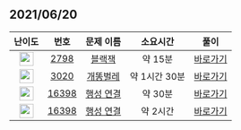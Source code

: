 ## 2021/06/20
| 난이도 | 번호 | 문제 이름 | 소요시간 | 풀이 
|:------:|:----:|:---------:|:------:|:------:|
| <img height="25px" width="25px" src="https://static.solved.ac/tier_small/4.svg"/> | [2798](https://www.acmicpc.net/problem/2798) | [블랙잭](https://www.acmicpc.net/problem/2798) | 약 15분 | [바로가기](https://github.com/MinsangKong/DailyProblem/blob/main/06-20/1-1.py)| 
| <img height="25px" width="25px" src="https://static.solved.ac/tier_small/11.svg"/> | [3020](https://www.acmicpc.net/problem/3020) | [개똥벌레](https://www.acmicpc.net/problem/3020) | 약 1시간 30분 | [바로가기](https://github.com/MinsangKong/DailyProblem/blob/main/06-20/2.py)|
| <img height="25px" width="25px" src="https://static.solved.ac/tier_small/12.svg"/> | [16398](https://www.acmicpc.net/problem/16398) | [행성 연결](https://www.acmicpc.net/problem/16398) | 약 30분 | [바로가기](https://github.com/MinsangKong/DailyProblem/blob/main/06-20/3.py)| 
| <img height="25px" width="25px" src="https://static.solved.ac/tier_small/12.svg"/> | [16398](https://www.acmicpc.net/problem/16398) | [행성 연결](https://www.acmicpc.net/problem/16398) | 약 2시간 | [바로가기](https://github.com/MinsangKong/DailyProblem/blob/main/06-20/4-2.py)|